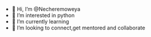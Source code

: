 - 👋 Hi, I’m @Necheremoweya
- 👀 I’m interested in python 
- 🌱 I’m currently learning 
- 💞️ I’m looking to connect,get mentored and collaborate 
   

<!---
Necheremoweya/Necheremoweya is a ✨ special ✨ repository because its `README.md` (this file) appears on your GitHub profile.
You can click the Preview link to take a look at your changes.
--->
